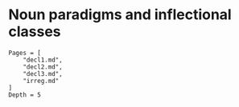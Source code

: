 # Noun paradigms and inflectional classes


```@contents
Pages = [
    "decl1.md",
    "decl2.md",
    "decl3.md",
    "irreg.md"
]
Depth = 5
```